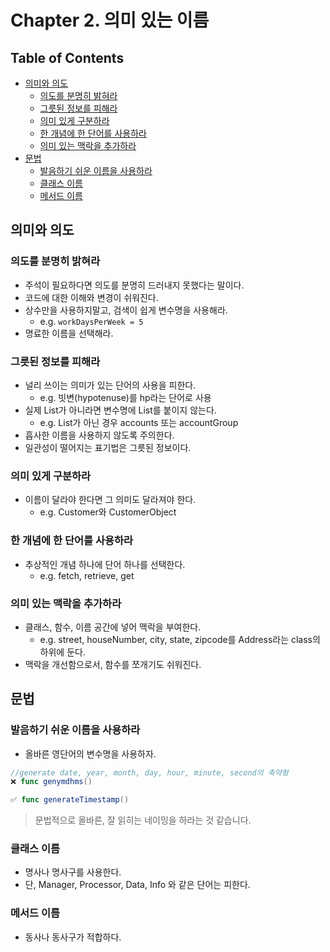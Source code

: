 # Chapter 2. 의미 있는 이름

## Table of Contents

- [의미와 의도](#의미와-의도)
  - [의도를 분명히 밝혀라](#의도를-분명히-밝혀라)
  - [그릇된 정보를 피해라](#그릇된-정보를-피해라)
  - [의미 있게 구분하라](#의미-있게-구분하라)
  - [한 개념에 한 단어를 사용하라](#한-개념에-한-단어를-사용하라)
  - [의미 있는 맥락을 추가하라](#의미-있는-맥락을-추가하라)
- [문법](#문법)
  - [발음하기 쉬운 이름을 사용하라](#발음하기-쉬운-이름을-사용하라)
  - [클래스 이름](#클래스-이름)
  - [메서드 이름](#메서드-이름)

## 의미와 의도

### 의도를 분명히 밝혀라

- 주석이 필요하다면 의도를 분명히 드러내지 못했다는 말이다.
- 코드에 대한 이해와 변경이 쉬워진다.
- 상수만을 사용하지말고, 검색이 쉽게 변수명을 사용해라.
  - e.g. `workDaysPerWeek = 5`
- 명료한 이름을 선택해라.

### 그릇된 정보를 피해라

- 널리 쓰이는 의미가 있는 단어의 사용을 피한다.
  - e.g. 빗변(hypotenuse)를 hp라는 단어로 사용
- 실제 List가 아니라면 변수명에 List를 붙이지 않는다.
  - e.g. List가 아닌 경우 accounts 또는 accountGroup
- 흡사한 이름을 사용하지 않도록 주의한다.
- 일관성이 떨어지는 표기법은 그릇된 정보이다.

### 의미 있게 구분하라

- 이름이 달라야 한다면 그 의미도 달라져야 한다.
  - e.g. Customer와 CustomerObject

### 한 개념에 한 단어를 사용하라

- 추상적인 개념 하나에 단어 하나를 선택한다.
  - e.g. fetch, retrieve, get

### 의미 있는 맥락을 추가하라

- 클래스, 함수, 이름 공간에 넣어 맥락을 부여한다.
  - e.g. street, houseNumber, city, state, zipcode를 Address라는 class의 하위에 둔다.
- 맥락을 개선함으로서, 함수를 쪼개기도 쉬워진다.

## 문법

### 발음하기 쉬운 이름을 사용하라

- 올바른 영단어의 변수명을 사용하자.

```swift
//generate date, year, month, day, hour, minute, second의 축약형
❌ func genymdhms()

✅ func generateTimestamp()
```

> 문법적으로 올바른, 잘 읽히는 네이밍을 하라는 것 같습니다.

### 클래스 이름

- 명사나 명사구를 사용한다.
- 단, Manager, Processor, Data, Info 와 같은 단어는 피한다.

### 메서드 이름

- 동사나 동사구가 적합하다.